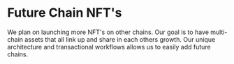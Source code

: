 # Future Chain NFT's

We plan on launching more NFT's on other chains. Our goal is to have multi-chain assets that all link up and share in each others growth. Our unique architecture and transactional workflows allows us to easily add future chains.&#x20;
